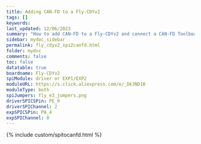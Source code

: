 ```yaml
---
title: Adding CAN-FD to a Fly-CDYv2
tags: []
keywords: 
last_updated: 12/06/2023
summary: "How to add CAN-FD to a Fly-CDYv2 and connect a CAN-FD Toolboard"
sidebar: mydoc_sidebar
permalink: fly_cdyv2_spi2canfd.html
folder: mydoc
comments: false
toc: false
datatable: true
boardname: Fly-CDYv2
spiModule: driver or EXP1/EXP2
moduleURL: https://s.click.aliexpress.com/e/_Dk3ND1B
moduleType: both
spiJumpers: fly_e3_jumpers.png
driverSPICSPin: PE_9
driverSPIChannel: 2
expSPICSPin: PA_4
expSPIChannel: 0
---
```


{% include custom/spitocanfd.html %}